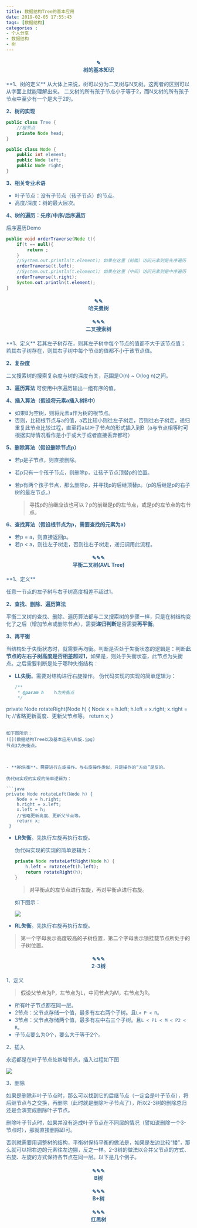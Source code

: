 ```yaml
---
title: 数据结构Tree的基本应用
date: 2019-02-05 17:55:43
tags: [数据结构]
categories :
- 个人分享
- 数据结构
- 树
---
```






<center> <h4><font color = "#36648B">✎</br>树的基本知识</center>
**1、树的定义**
从大体上来说，树可以分为二叉树与N叉树。这两者的区别可以从字面上就能理解出来。
二叉树的所有孩子节点小于等于2，而N叉树的所有孩子节点中至少有一个是大于2的。



**2、树的实现**

```java
public class Tree {
    //根节点
    private Node head;
}

public class Node {
    public int element;
    public Node left;
    public Node right;
}
```


**3、相关专业术语**
- 叶子节点：没有子节点（孩子节点）的节点。
- 高度/深度：树的最大层次。



**4、树的遍历：先序/中序/后序遍历**

后序遍历Demo
```java
public void orderTraverse(Node t){
    if(t == null){
        return ;
    }
    //System.out.println(t.element); 如果在这里（前面）访问元素则是先序遍历
    orderTraverse(t.left);
    //System.out.println(t.element); 如果在这里（中间）访问元素则是中序遍历
    orderTraverse(t.right);
    System.out.println(t.element);
}
```

<center> <h4><font color = "#36648B">✎✎</br>哈夫曼树</center>
<center> <h4><font color = "#36648B">✎✎✎</br>二叉搜索树</center>
**1、定义**
若其左子树存在，则其左子树中每个节点的值都不大于该节点值；
若其右子树存在，则其右子树中每个节点的值都不小于该节点值。

**2、复杂度**

二叉搜索树的搜索复杂度与树的深度有关，范围是O(n) ~ O(log n)之间。

**3、遍历算法**
可使用中序遍历输出一组有序的值。

**4、插入算法（假设将元素a插入树B中）**

- 如果B为空树，则将元素a作为树的根节点。
- 否则，比较根节点与a的值，a若比较小则往左子树走，否则往右子树走，递归重复此节点比较过程，直至将a以叶子节点的形式插入到B（a与节点相等时可根据实际情况看作是小于或大于或者直接丢弃都可）

**5、删除算法（假设删除节点p）**

- 若p是子节点，则直接删除。
- 若p只有一个孩子节点，则删除p，让孩子节点顶替p的位置。
- 若p有两个孩子节点，那么删除p，并寻找p的后继顶替p。（p的后继是p的右子树的最左节点。）
  
  > 寻找p的前继应该也可以？p的前继是p的左节点，或是p的左节点的右节点。

**6、查找算法（假设根节点为p，需要查找的元素为a）**

- 若p = a，则直接返回p。
- 若p < a，则往左子树走，否则往右子树走，递归调用此流程。










<center> <h4><font color = "#36648B">✎✎✎</br>平衡二叉树(AVL Tree)</center>
**1、定义**

任意一节点的左子树与右子树高度相差不超过1。

**2、查找、删除、遍历算法**

平衡二叉树的查找、删除、遍历算法都与二叉搜索树的步骤一样，只是在树结构变化了之后（增加节点或删除节点），需要**递归判断**是否需要**再平衡**。

**3、再平衡**

当结构处于失衡状态时，就需要再均衡。判断是否处于失衡状态的逻辑是：判断**此节点的左右子树高度是否相差超过1**，如果是，则处于失衡状态，此节点为失衡点。之后需要判断是处于哪种失衡结构：

- **LL失衡**。需要对结构进行右旋操作。
  伪代码实现的实现的简单逻辑为：
  
  ```java
  /**
   * @param h    h为失衡点
   */
private Node rotateRight(Node h) {
      Node x = h.left;
      h.left = x.right;
      x.right = h;
      //省略更新高度、更新父节点等。
      return x;
  }
  ```
  
  如下图所示：
  ![](数据结构Tree以及基本应用\右旋.jpg)
  节点3为失衡点。
  
  
  
- **RR失衡**。需要进行左旋操作。与右旋操作类似，只是操作的“方向”是反的。

  伪代码实现的实现的简单逻辑为：

  ```java
  private Node rotateLeft(Node h) {
      Node x = h.right;
      h.right = x.left;
      x.left = h;
      //省略更新高度、更新父节点等。
      return x;
   }
  ```

- **LR失衡**。先执行左旋再执行右旋。

  伪代码实现的实现的简单逻辑为：

  ```java
  private Node rotateLeftRight(Node h) {
      h.left = rotateLeft(h.left);
      return rotateRight(h);
  }
  ```
  >对平衡点的左节点进行左旋，再对平衡点进行右旋。

  如下图示：

  ![](数据结构Tree以及基本应用\左旋右旋.jpg)



- **RL失衡**。先执行右旋再执行左旋。

> 第一个字母表示高度较高的子树位置，第二个字母表示锁挂载节点所处于的子树位置。







<center> <h4><font color = "#36648B">✎✎✎</br>2-3树</center>
1、定义

> 假设父节点为P，左节点为L，中间节点为M，右节点为R。

- 所有叶子节点都在同一层。
- 2节点：父节点存储一个值，最多有左右两个子树。且`L< P < R`。
- 3节点：父节点存储两个值，最多有左中右三个子树。且`L < P1 < M < P2 < R`。
- 子节点要么为0个，要么大于等于2个。



2、插入

永远都是在叶子节点处新增节点，插入过程如下图



![](数据结构Tree以及基本应用\2-3树插入过程.png)

3、删除

如果是删除非叶子节点时，那么可以找到它的后继节点（一定会是叶子节点），将后继节点与之交换，再删除（此时就是删除叶子节点了），所以2-3树的删除总归还是会演变成删除叶子节点。

删除叶子节点时，如果并没有造成叶子节点在不同层的情况（譬如说删除一个3-节点时），那就直接删除即可。

否则就需要用调整树的结构，平衡树保持平衡的做法是，如果是左边比较“矮”，那么就可以把右边的元素往左边挪，反之一样。2-3树的做法以合并父节点的方式、右旋、左旋的方式保持各节点在同一层。以下是几个例子。





<center> <h4><font color = "#36648B">✎✎✎</br>B树</center>
<center> <h4><font color = "#36648B">✎✎✎</br>B+树</center> 
<center> <h4><font color = "#36648B">✎✎✎</br>红黑树</center>